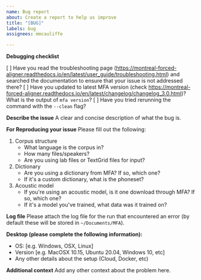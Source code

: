 ```yaml
---
name: Bug report
about: Create a report to help us improve
title: "[BUG]"
labels: bug
assignees: mmcauliffe

---
```


**Debugging checklist**

[ ] Have you read the troubleshooting page (https://montreal-forced-aligner.readthedocs.io/en/latest/user_guide/troubleshooting.html) and searched the documentation to ensure that your issue is not addressed there?
[ ] Have you updated to latest MFA version (check https://montreal-forced-aligner.readthedocs.io/en/latest/changelog/changelog_3.0.html)? What is the output of `mfa version`?
[ ] Have you tried rerunning the command with the `--clean` flag?

**Describe the issue**
A clear and concise description of what the bug is.

**For Reproducing your issue**
Please fill out the following:

1. Corpus structure
   * What language is the corpus in?
   * How many files/speakers?
   * Are you using lab files or TextGrid files for input?
2. Dictionary
   * Are you using a dictionary from MFA? If so, which one?
   * If it's a custom dictionary, what is the phoneset?
3. Acoustic model
   * If you're using an acoustic model, is it one download through MFA? If so, which one?
   * If it's a model you've trained, what data was it trained on?

**Log file**
Please attach the log file for the run that encountered an error (by default these will be stored in `~/Documents/MFA`).

**Desktop (please complete the following information):**
 - OS: [e.g. Windows, OSX, Linux]
 - Version [e.g. MacOSX 10.15, Ubuntu 20.04, Windows 10, etc]
 - Any other details about the setup (Cloud, Docker, etc)

**Additional context**
Add any other context about the problem here.
